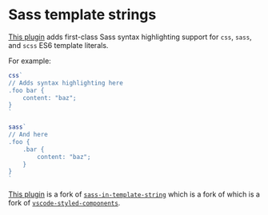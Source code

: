 # Sass template strings

[This plugin](https://marketplace.visualstudio.com/items?itemName=ZaydekMichels-Gualtieri.sass-template-strings) adds first-class Sass syntax highlighting support for `css`, `sass`, and `scss` ES6 template literals.

For example:

```jsx
css`
// Adds syntax highlighting here
.foo bar {
	content: "baz";
}
`

sass`
// And here
.foo {
	.bar {
		content: "baz";
	}
}
`
```

[This plugin](https://marketplace.visualstudio.com/items?itemName=ZaydekMichels-Gualtieri.sass-template-strings) is a fork of [`sass-in-template-string`](https://marketplace.visualstudio.com/items?itemName=enhancedjs.sass-in-template-string) which is a fork of which is a fork of [`vscode-styled-components`](https://marketplace.visualstudio.com/items?itemName=jpoissonnier.vscode-styled-components).
